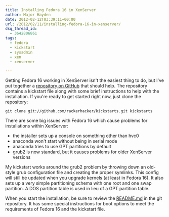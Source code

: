 ```yaml
---
title: Installing Fedora 16 in XenServer
author: Major Hayden
date: 2012-02-12T03:39:11+00:00
url: /2012/02/11/installing-fedora-16-in-xenserver/
dsq_thread_id:
  - 3642806861
tags:
  - fedora
  - kickstart
  - sysadmin
  - xen
  - xenserver

---
```

Getting Fedora 16 working in XenServer isn't the easiest thing to do, but I've put together a [repository on GitHub][1] that should help. The repository contains a kickstart file along with some brief instructions to help with the installation. If you're ready to get started right now, just clone the repository:

```
git clone git://github.com/rackerhacker/kickstarts.git kickstarts
```


There are some big issues with Fedora 16 which cause problems for installations within XenServer:

  * the installer sets up a console on something other than hvc0
  * anaconda won't start without being in serial mode
  * anaconda tries to use GPT partitions by default
  * grub2 is now standard, but it causes problems for older XenServer versions

My kickstart works around the grub2 problem by throwing down an old-style grub configuration file and creating the proper symlinks. This config will still be updated when you upgrade kernels (at least in Fedora 16). It also sets up a very simple partitioning schema with one root and one swap partition. A DOS partition table is used in lieu of a GPT partition table.

When you start the installation, be sure to review the [README.md][2] in the git repository. It has some special instructions for boot options to meet the requirements of Fedora 16 and the kickstart file.

 [1]: https://github.com/rackerhacker/kickstarts
 [2]: https://github.com/rackerhacker/kickstarts/blob/master/Fedora%2016%20Minimal%20on%20XenServer%206/README.md

